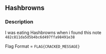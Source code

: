 ## Hashbrowns

### Description
I was eating Hashbrowns when i found this note `482c811da5d5b4bc6d497ffa98491e38`

Flag Format = `FLAG{CRACKED_MESSAGE}`
